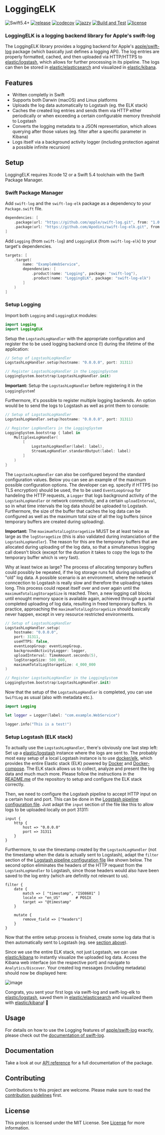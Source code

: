 # LoggingELK

![Swift5.4+](https://img.shields.io/badge/Swift-5.4%2B-orange.svg?style=flat)
[![release](https://img.shields.io/github/v/release/Apodini/swift-log-elk.svg?include_prereleases&color=blue)](https://github.com/Apodini/swift-log-elk/releases)
[![codecov](https://codecov.io/gh/Apodini/swift-log-elk/branch/develop/graph/badge.svg?token=M9a8FsTExH)](https://codecov.io/gh/Apodini/swift-log-elk)
[![jazzy](https://raw.githubusercontent.com/Apodini/swift-log-elk/gh-pages/badge.svg)](https://apodini.github.io/swift-log-elk/)
[![Build and Test](https://github.com/Apodini/swift-log-elk/actions/workflows/build-and-test.yml/badge.svg)](https://github.com/Apodini/swift-log-elk/actions/workflows/build-and-test.yml)
[![license](https://img.shields.io/badge/license-MIT-blue.svg)](https://github.com/Apodini/swift-log-elk/blob/master/LICENSE)

### **LoggingELK is a logging backend library for Apple's swift-log**

The LoggingELK library provides a logging backend for Apple's [apple/swift-log](https://github.com/apple/swift-log/) package (which basically just defines a logging API). The log entries are properly formatted, cached, and then uploaded via HTTP/HTTPS to [elastic/logstash](https://github.com/elastic/logstash), which allows for further processing in its pipeline. The logs can then be stored in [elastic/elasticsearch](https://github.com/elastic/elasticsearch) and visualized in [elastic/kibana](https://github.com/elastic/kibana).

## Features
- Written completly in Swift
- Supports both Darwin (macOS) and Linux platforms
- Uploads the log data automatically to Logstash (eg. the ELK stack)
- Caches the created log entries and sends them via HTTP either periodically or when exceeding a certain configurable memory threshold to Logstash
- Converts the logging metadata to a JSON representation, which allows querying after those values (eg. filter after a specific parameter in Kibana)
- Logs itself via a background activity logger (including protection against a possible infinite recursion)

## Setup

LoggingELK requires Xcode 12 or a Swift 5.4 toolchain with the Swift Package Manager. 

### Swift Package Manager

Add `swift-log` and the `swift-log-elk` package as a dependency to your `Package.swift` file.

```swift
dependencies: [
    .package(url: "https://github.com/apple/swift-log.git", from: "1.0.0"),
    .package(url: "https://github.com/Apodini/swift-log-elk.git", from: "0.1.0")
]
```

Add `Logging` (from `swift-log`) and `LoggingELK` (from `swift-log-elk`) to your target's dependencies.

```swift
targets: [
    .target(
        name: "ExampleWebService",
        dependencies: [
            .product(name: "Logging", package: "swift-log"),
            .product(name: "LoggingELK", package: "swift-log-elk")
        ]
    )
]
```

### Setup Logging

Import both `Logging` and `LoggingELK` modules:

```swift
import Logging
import LoggingELK
```

Setup the `LogstashLogHandler` with the appropriate configuration and register the to be used logging backend once (!) during the lifetime of the application:

```swift
// Setup of LogstashLogHandler
LogstashLogHandler.setup(hostname: "0.0.0.0", port: 31311)

// Register LogstashLogHandler in the LoggingSystem
LoggingSystem.bootstrap(LogstashLogHandler.init)
```

**Important:** Setup the `LogstashLogHandler` before registering it in the `LoggingSystem`!

Furthermore, it's possible to register multiple logging backends. An option would be to send the logs to Logstash as well as print them to console:

```swift
// Setup of LogstashLogHandler
LogstashLogHandler.setup(hostname: "0.0.0.0", port: 31311)

// Register LogHandlers in the LoggingSystem
LoggingSystem.bootstrap { label in
    MultiplexLogHandler(
        [
            LogstashLogHandler(label: label),
            StreamLogHandler.standardOutput(label: label)
        ]
    ) 
}
```

The `LogstashLogHandler` can also be configured beyond the standard configuration values. Below you can see an example of the maximum possible configuration options. The developer can eg. specify if HTTPS (so TLS encryption) should be used, the to be used `EventLoopGroup` for handeling the HTTP requests, a `Logger` that logs background activity of the `LogstashLogHandler` or network connectivity, and a certain `uploadInterval`, so in what time intervals the log data should be uploaded to Logstash. Furthermore, the size of the buffer that caches the log data can be configured as well as the maximum total size of all the log buffers (since temporary buffers are created during uploading).

**Important:** The `maximumTotalLogStorageSize` MUST be at least twice as large as the `logStorageSize` (this is also validated during instanciation of the `LogstashLogHandler`). The reason for this are the temporary buffers that are allocated during uploading of the log data, so that a simultaneous logging call doesn't block (except for the duration it takes to copy the logs to the temporary buffer which is very fast). 

Why at least twice as large? The process of allocating temporary buffers could possibly be repeated, if the log storage runs full during uploading of "old" log data. A possible scenario is an environment, where the network conncection to Logstash is really slow and therefore the uploading takes long. This process could repeat itself over and over again until the `maximumTotalLogStorageSize` is reached. Then, a new logging call blocks until enought memory space is available again, achieved through a partial completed uploading of log data, resulting in freed temporary buffers. In practice, approaching the `maximumTotalLogStorageSize` should basically never happen, except in very resource restricted environments.

```swift
// Setup of LogstashLogHandler
LogstashLogHandler.setup(
    hostname: "0.0.0.0",
    port: 31311,
    useHTTPS: false,
    eventLoopGroup: eventLoopGroup,
    backgroundActivityLogger: logger,
    uploadInterval: TimeAmount.seconds(5),
    logStorageSize: 500_000,
    maximumTotalLogStorageSize: 4_000_000
)

// Register LogstashLogHandler in the LoggingSystem
LoggingSystem.bootstrap(LogstashLogHandler.init)
```

Now that the setup of the `LogstashLogHandler` is completed, you can use `SwiftLog` as usual (also with metadata etc.). 

```swift
import Logging

let logger = Logger(label: "com.example.WebService")

logger.info("This is a test!")
```

### Setup Logstash (ELK stack)

To actually use the `LogstashLogHandler`, there's obviously one last step left: Set up a [elastic/logstash](https://github.com/elastic/logstash) instance where the logs are sent to. 
The probably most easy setup of a local Logstash instance is to use [docker/elk](https://github.com/deviantony/docker-elk), which provides the entire Elastic stack (ELK) powered by [Docker](https://www.docker.com/) and [Docker-compose](https://docs.docker.com/compose/). The ELK stack allows us to collect, analyze and present the log data and much much more. Please follow the instructions in the [README.me](https://github.com/deviantony/docker-elk#readme) of the repository to setup and configure the ELK stack correctly.

Then, we need to configure the Logstash pipeline to accept HTTP input on a certain host and port. This can be done in the [Logstash pipeline configuration file](https://github.com/deviantony/docker-elk/blob/main/logstash/pipeline/logstash.conf). 
Just adapt the `input` section of the file like this to allow logs to be uploaded locally on port 31311:

```
input {
    http {
        host => "0.0.0.0"
        port => 31311
    }
}
```

Furthermore, to use the timestamp created by the `LogstashLogHandler` (not the timestamp when the data is actually sent to Logstash), adapt the `filter` section of the [Logstash pipeline configuration file](https://github.com/deviantony/docker-elk/blob/main/logstash/pipeline/logstash.conf) like shown below. The second option eliminates the headers of the HTTP request from the `LogstashLogHandler` to Logstash, since those headers would also have been saved to the log entry (which are definitly not relevant to us).

```
filter {
    date {
        match => [ "timestamp", "ISO8601" ]
        locale => "en_US"       # POSIX
        target => "@timestamp"
    }

    mutate {
        remove_field => ["headers"]
    }
}
```

Now that the entire setup process is finished, create some log data that is then automatically sent to Logstash (eg. see [section above](#setup-logging)). 

Since we use the entire ELK stack, not just Logstash, we can use [elastic/kibana](https://github.com/elastic/kibana) to instantly visualize the uploaded log data. Access the Kibana web interface (on the respective port) and navigate to `Analytics/Discover`. Your created log messages (including metadata) should now be displayed here:

![image](https://user-images.githubusercontent.com/25406915/127134981-45e0ce7f-9718-4550-a0b1-e1138e8035e4.png)

Congrats, you sent your first logs via swift-log and swift-log-elk to [elastic/logstash](https://github.com/elastic/logstash), saved them in  [elastic/elasticsearch](https://github.com/elastic/elasticsearch) and visualized them with [elastic/kibana](https://github.com/elastic/kibana)! 🎉

## Usage

For details on how to use the Logging features of [apple/swift-log](https://github.com/apple/swift-log/) exactly, please check out the [documentation of swift-log](https://github.com/apple/swift-log#readme).

## Documentation

Take a look at our [API reference](https://apodini.github.io/swift-log-elk/) for a full documentation of the package.

## Contributing
Contributions to this project are welcome. Please make sure to read the [contribution guidelines](https://github.com/Apodini/.github/blob/release/CONTRIBUTING.md) first.

## License
This project is licensed under the MIT License. See [License](https://github.com/Apodini/swift-log-elk/blob/release/LICENSE) for more information.
